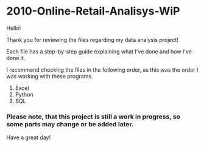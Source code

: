 # 2010-Online-Retail-Analisys-WiP

Hello!

Thank you for reviewing the files regarding my data analysis project!

Each file has a step-by-step guide explaining what I've done and how I've done it.

I recommend checking the files in the following order, as this was the order I was working with these programs.

1. Excel
2. Python
3. SQL

### Please note, that this project is still a work in progress, so some parts may change or be added later.

Have a great day!
